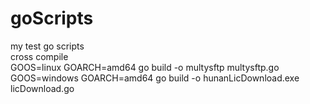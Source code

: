 # goScripts
my test go scripts  
cross compile  
GOOS=linux GOARCH=amd64 go build -o multysftp multysftp.go  
GOOS=windows GOARCH=amd64 go build -o hunanLicDownload.exe licDownload.go  
